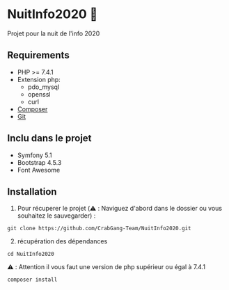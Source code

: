 # NuitInfo2020 :crab:
Projet pour la nuit de l'info 2020

## Requirements

- PHP >= 7.4.1
- Extension php:
  - pdo_mysql
  - openssl
  - curl
- [Composer](https://getcomposer.org/)
- [Git](https://git-scm.com/)

## Inclu dans le projet

- Symfony 5.1
- Bootstrap 4.5.3
- Font Awesome

## Installation

1. Pour récuperer le projet (:warning: : Naviguez d'abord dans le dossier ou vous souhaitez le sauvegarder) : 
```
git clone https://github.com/CrabGang-Team/NuitInfo2020.git
```

2. récupération des dépendances

```
cd NuitInfo2020
```

:warning: : Attention il vous faut une version de php supérieur ou égal à 7.4.1
```
composer install
```

